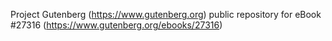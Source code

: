 Project Gutenberg (https://www.gutenberg.org) public repository for eBook #27316 (https://www.gutenberg.org/ebooks/27316)
